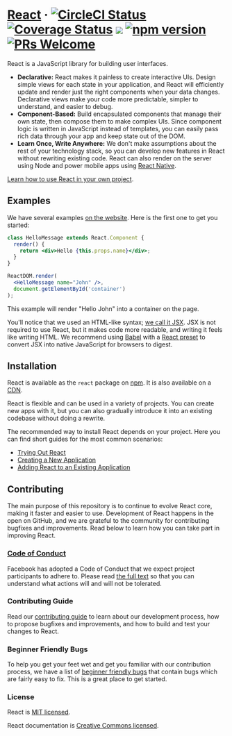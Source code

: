 # [React](https://reactjs.org/) &middot; [![CircleCI Status](https://circleci.com/gh/facebook/react.svg?style=shield&circle-token=:circle-token)](https://circleci.com/gh/facebook/react) [![Coverage Status](https://img.shields.io/coveralls/facebook/react/master.svg?style=flat)](https://coveralls.io/github/facebook/react?branch=master) [![](https://data.jsdelivr.com/v1/package/npm/react/badge?style=rounded)](https://www.jsdelivr.com/package/npm/react) [![npm version](https://img.shields.io/npm/v/react.svg?style=flat)](https://www.npmjs.com/package/react) [![PRs Welcome](https://img.shields.io/badge/PRs-welcome-brightgreen.svg)](CONTRIBUTING.md#pull-requests)

React is a JavaScript library for building user interfaces.

* **Declarative:** React makes it painless to create interactive UIs. Design simple views for each state in your application, and React will efficiently update and render just the right components when your data changes. Declarative views make your code more predictable, simpler to understand, and easier to debug.
* **Component-Based:** Build encapsulated components that manage their own state, then compose them to make complex UIs. Since component logic is written in JavaScript instead of templates, you can easily pass rich data through your app and keep state out of the DOM.
* **Learn Once, Write Anywhere:** We don't make assumptions about the rest of your technology stack, so you can develop new features in React without rewriting existing code. React can also render on the server using Node and power mobile apps using [React Native](https://facebook.github.io/react-native/).

[Learn how to use React in your own project](https://reactjs.org/docs/getting-started.html).

## Examples

We have several examples [on the website](https://reactjs.org/). Here is the first one to get you started:

```jsx
class HelloMessage extends React.Component {
  render() {
    return <div>Hello {this.props.name}</div>;
  }
}

ReactDOM.render(
  <HelloMessage name="John" />,
  document.getElementById('container')
);
```

This example will render "Hello John" into a container on the page.

You'll notice that we used an HTML-like syntax; [we call it JSX](https://reactjs.org/docs/introducing-jsx.html). JSX is not required to use React, but it makes code more readable, and writing it feels like writing HTML. We recommend using [Babel](https://babeljs.io/) with a [React preset](https://babeljs.io/docs/plugins/preset-react/) to convert JSX into native JavaScript for browsers to digest.

## Installation

React is available as the `react` package on [npm](https://www.npmjs.com/). It is also available on a [CDN](https://reactjs.org/docs/installation.html#using-a-cdn).

React is flexible and can be used in a variety of projects. You can create new apps with it, but you can also gradually introduce it into an existing codebase without doing a rewrite.

The recommended way to install React depends on your project. Here you can find short guides for the most common scenarios:

* [Trying Out React](https://reactjs.org/docs/installation.html#trying-out-react)
* [Creating a New Application](https://reactjs.org/docs/installation.html#creating-a-new-application)
* [Adding React to an Existing Application](https://reactjs.org/docs/installation.html#adding-react-to-an-existing-application)

## Contributing

The main purpose of this repository is to continue to evolve React core, making it faster and easier to use. Development of React happens in the open on GitHub, and we are grateful to the community for contributing bugfixes and improvements. Read below to learn how you can take part in improving React.

### [Code of Conduct](https://code.facebook.com/codeofconduct)

Facebook has adopted a Code of Conduct that we expect project participants to adhere to. Please read [the full text](https://code.facebook.com/codeofconduct) so that you can understand what actions will and will not be tolerated.

### Contributing Guide

Read our [contributing guide](https://reactjs.org/contributing/how-to-contribute.html) to learn about our development process, how to propose bugfixes and improvements, and how to build and test your changes to React.

### Beginner Friendly Bugs

To help you get your feet wet and get you familiar with our contribution process, we have a list of [beginner friendly bugs](https://github.com/facebook/react/labels/Difficulty%3A%20beginner) that contain bugs which are fairly easy to fix. This is a great place to get started.

### License

React is [MIT licensed](./LICENSE).

React documentation is [Creative Commons licensed](./LICENSE-docs).
